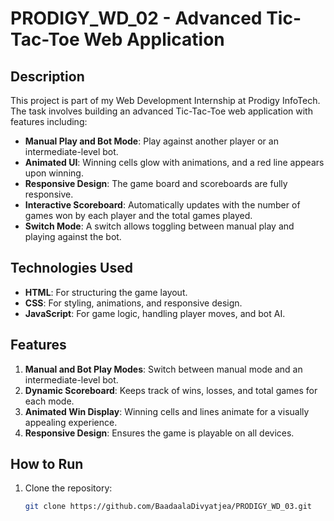 # PRODIGY_WD_02 - Advanced Tic-Tac-Toe Web Application

## Description

This project is part of my Web Development Internship at Prodigy InfoTech. The task involves building an advanced Tic-Tac-Toe web application with features including:

- **Manual Play and Bot Mode**: Play against another player or an intermediate-level bot.
- **Animated UI**: Winning cells glow with animations, and a red line appears upon winning.
- **Responsive Design**: The game board and scoreboards are fully responsive.
- **Interactive Scoreboard**: Automatically updates with the number of games won by each player and the total games played.
- **Switch Mode**: A switch allows toggling between manual play and playing against the bot.

## Technologies Used

- **HTML**: For structuring the game layout.
- **CSS**: For styling, animations, and responsive design.
- **JavaScript**: For game logic, handling player moves, and bot AI.

## Features

1. **Manual and Bot Play Modes**: Switch between manual mode and an intermediate-level bot.
2. **Dynamic Scoreboard**: Keeps track of wins, losses, and total games for each mode.
3. **Animated Win Display**: Winning cells and lines animate for a visually appealing experience.
4. **Responsive Design**: Ensures the game is playable on all devices.

## How to Run

1. Clone the repository:
   ```bash
   git clone https://github.com/BaadaalaDivyatjea/PRODIGY_WD_03.git
